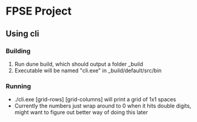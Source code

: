 # FPSE Project

## Using cli
### Building
1. Run dune build, which should output a folder _build
2. Executable will be named "cli.exe" in _build/default/src/bin
### Running
- ./cli.exe [grid-rows] [grid-columns] will print a grid of 1x1 spaces
- Currently the numbers just wrap around to 0 when it hits double digits, might want to figure out better way of doing this later

